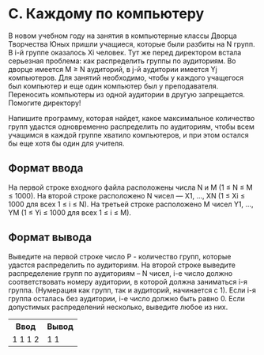 # C. Каждому по компьютеру
В новом учебном году на занятия в компьютерные классы Дворца Творчества Юных пришли учащиеся, которые были разбиты на N групп. В i-й группе оказалось Xi человек. Тут же перед директором встала серьезная проблема: как распределить группы по аудиториям. Во дворце имеется M ≥ N аудиторий, в j-й аудитории имеется Yj компьютеров. Для занятий необходимо, чтобы у каждого учащегося был компьютер и еще один компьютер был у преподавателя. Переносить компьютеры из одной аудитории в другую запрещается. Помогите директору!

Напишите программу, которая найдет, какое максимальное количество групп удастся одновременно распределить по аудиториям, чтобы всем учащимся в каждой группе хватило компьютеров, и при этом остался бы еще хотя бы один для учителя.

## Формат ввода
На первой строке входного файла расположены числа N и M (1 ≤ N ≤ M ≤ 1000). На второй строке расположено N чисел — X1, …, XN (1 ≤ Xi ≤ 1000 для всех 1 ≤ i ≤ N). На третьей строке расположено M чисел Y1, ..., YM (1 ≤ Yi ≤ 1000 для всех 1 ≤ i ≤ M).

## Формат вывода

Выведите на первой строке число P - количество групп, которые удастся распределить по аудиториям. На второй строке выведите распределение групп по аудиториям – N чисел, i-е число должно соответствовать номеру аудитории, в которой должна заниматься i-я группа. (Нумерация как групп, так и аудиторий, начинается с 1). Если i-я группа осталась без аудитории, i-е число должно быть равно 0. Если допустимых распределений несколько, выведите любое из них.


<table cellspacing="4px">
<tr>
<th> Ввод	 </th>
<th> Вывод </th>
</tr>
<tr>
<td>
1 1
1
2
</td>
<td>
1
1 
</td>
</tr>
</table>


